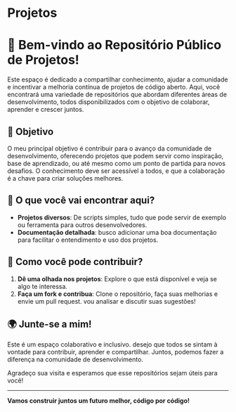 # Projetos
# 🚀 Bem-vindo ao Repositório Público de Projetos!

Este espaço é dedicado a compartilhar conhecimento, ajudar a comunidade e incentivar a melhoria contínua de projetos de código aberto. Aqui, você encontrará uma variedade de repositórios que abordam diferentes áreas de desenvolvimento, todos disponibilizados com o objetivo de colaborar, aprender e crescer juntos.

## 📌 Objetivo

O meu principal objetivo é contribuir para o avanço da comunidade de desenvolvimento, oferecendo projetos que podem servir como inspiração, base de aprendizado, ou até mesmo como um ponto de partida para novos desafios. O conhecimento deve ser acessível a todos, e que a colaboração é a chave para criar soluções melhores.

## 🌟 O que você vai encontrar aqui?

- **Projetos diversos**: De scripts simples, tudo que pode servir de exemplo ou ferramenta para outros desenvolvedores.
- **Documentação detalhada**: busco adicionar uma boa documentação para facilitar o entendimento e uso dos projetos.

## 🤝 Como você pode contribuir?

1. **Dê uma olhada nos projetos**: Explore o que está disponível e veja se algo te interessa.
2. **Faça um fork e contribua**: Clone o repositório, faça suas melhorias e envie um pull request. vou analisar e discutir suas sugestões!

## 🌍 Junte-se a mim!

Este é um espaço colaborativo e inclusivo. desejo que todos se sintam à vontade para contribuir, aprender e compartilhar. Juntos, podemos fazer a diferença na comunidade de desenvolvimento.

Agradeço sua visita e esperamos que esse repositórios sejam úteis para você! 

---

**Vamos construir juntos um futuro melhor, código por código!**


